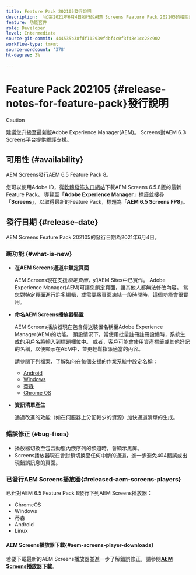 ```yaml
---
title: Feature Pack 202105發行說明
description: 「如需2021年6月4日發行的AEM Screens Feature Pack 202105的相關資訊，請詳閱本頁。」
feature: 功能套件
role: Developer
level: Intermediate
source-git-commit: 444535b38fdf112939fdbf4c0f3f48e1cc28c902
workflow-type: tm+mt
source-wordcount: '378'
ht-degree: 3%

---
```


# Feature Pack 202105 {#release-notes-for-feature-pack}發行說明

>[!CAUTION]
>建議您升級至最新版Adobe Experience Manager(AEM)。 Screens對AEM 6.3 Screens平台提供維護支援。

## 可用性 {#availability}

AEM Screens發行AEM 6.5 Feature Pack 8。

您可以使用Adobe ID，從[軟體發佈入口網站](https://experience.adobe.com/#/downloads/content/software-distribution/en/aem.html)下載AEM Screens 6.5.8版的最新Feature Pack。 導覽至「**Adobe Experience Manager**」標籤並搜尋「**Screens**」，以取得最新的Feature Pack，標題為「**AEM 6.5 Screens FP8**」。

## 發行日期 {#release-date}

AEM Screens Feature Pack 202105的發行日期為2021年6月4日。

### 新功能 {#what-is-new}

* **在AEM Screens通道中鎖定頁面**

   AEM Screens現在支援&#x200B;*鎖定頁面*，如AEM Sites中已實作。 Adobe Experience Manager(AEM)可讓您鎖定頁面，讓其他人都無法修改內容。 當您對特定頁面進行許多編輯，或需要將頁面凍結一段時間時，這個功能會很實用。

* **命名AEM Screens播放器裝置**

   AEM Screens播放器現在包含傳送裝置名稱至Adobe Experience Manager(AEM)的功能。
預設情況下，當使用批量註冊註冊設備時，系統生成的用戶名將輸入到標題欄位中。 或者，客戶可能會使用資產標籤或其他好記的名稱，以便顯示在AEM中，並更輕鬆指派適當的內容。

   請參閱下列檔案，了解如何在每個支援的作業系統中設定名稱：

   * [Android](/help/user-guide/implementing-android-player.md#name-android)
   * [Windows](/help/user-guide/implementing-windows-player.md#name-windows)
   * [蒂森](/help/user-guide/tizen-player.md#name-tizen)
   * [Chrome OS](/help/user-guide/implementing-chrome-os-player.md#name-chrome)

* **資訊清單產生**

   通過改進的效能（如在伺服器上分配較少的資源）加快通道清單的生成。

### 錯誤修正 {#bug-fixes}

* 播放器切換至包含動態內嵌序列的頻道時，會顯示黑屏。
* Screens播放器現在會封鎖切換至任何中斷的通道，進一步避免404錯誤或出現錯誤訊息的頁面。

### 已發行AEM Screens播放器{#released-aem-screens-players}

已針對AEM 6.5 Feature Pack 8發行下列AEM Screens播放器：

* ChromeOS
* Windows
* 蒂森
* Android
* Linux

#### AEM Screens播放器下載{#aem-screens-player-downloads}

若要下載最新的AEM Screens播放器並進一步了解錯誤修正，請參閱&#x200B;**[AEM Screens播放器下載](https://download.macromedia.com/screens/index.html)**。

